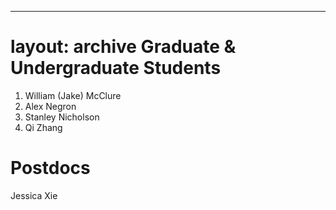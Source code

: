---
layout: archive
Graduate & Undergraduate Students
======
1. William (Jake) McClure 
2. Alex Negron 
3. Stanley Nicholson
4. Qi Zhang

Postdocs
======
Jessica Xie

